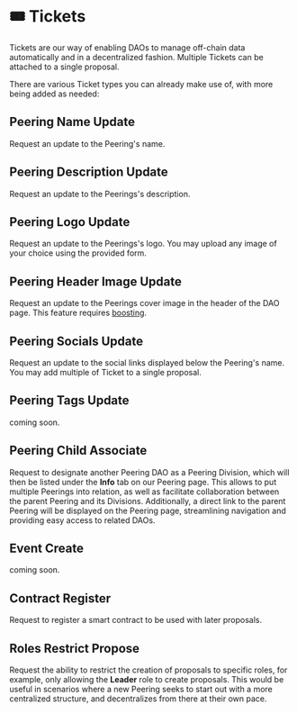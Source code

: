 # 🎟️ Tickets

Tickets are our way of enabling DAOs to manage off-chain data automatically and in a decentralized fashion. Multiple Tickets can be attached to a single proposal.

There are various Ticket types you can already make use of, with more being added as needed:

## Peering Name Update

Request an update to the Peering's name.

## Peering Description Update

Request an update to the Peerings's description.

## Peering Logo Update

Request an update to the Peerings's logo. You may upload any image of your choice using the provided form.

## Peering Header Image Update

Request an update to the Peerings cover image in the header of the DAO page. This feature requires [boosting](./boosting.md).

## Peering Socials Update

Request an update to the social links displayed below the Peering's name. You may add multiple of Ticket to a single proposal.

## Peering Tags Update

coming soon.

## Peering Child Associate

Request to designate another Peering DAO as a Peering Division, which will then be listed under the **Info** tab on our Peering page. This allows to put multiple Peerings into relation, as well as facilitate collaboration between the parent Peering and its Divisions. Additionally, a direct link to the parent Peering will be displayed on the Peering page, streamlining navigation and providing easy access to related DAOs.

## Event Create

coming soon.

## Contract Register

Request to register a smart contract to be used with later proposals.

## Roles Restrict Propose

Request the ability to restrict the creation of proposals to specific roles, for example, only allowing the **Leader** role to create proposals. This would be useful in scenarios where a new Peering seeks to start out with a more centralized structure, and decentralizes from there at their own pace.
